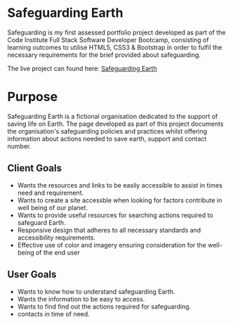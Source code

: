 # Safeguarding Earth
Safeguarding is my first assessed portfolio project developed as part of the Code Institute Full Stack Software Developer Bootcamp, consisting of learning outcomes to utilise HTML5, CSS3 & Bootstrap in order to fulfil the necessary requirements for the brief provided about safeguarding.

The live project can found here: <a href="https://madiha-babri.github.io/assignment/" rel="nofollow">Safeguarding Earth</a>
# Purpose 
Safeguarding Earth is a fictional organisation dedicated to the support of saving life on Earth. The page developed as part of this project documents the organisation's safeguarding policies and practices whilst offering information about actions needed to save earth, support and contact  number.

## Client Goals

+ Wants the resources and links to be easily accessible to assist in times need and requirement.
+ Wants to create a site accessble when looking for factors contribute in well being of our planet.
+ Wants to provide useful resources for searching actions required to safeguard Earth.
+ Responsive design that adheres to all necessary standards and accessibility requirements.
+ Effective use of color and imagery ensuring consideration for the well-being of the end user

## User Goals
+ Wants to know how to understand safeguarding Earth.
+ Wants the information to be easy to access.
+ Wants to find find out the actions required for safeguarding.
+ contacts in time of need.
